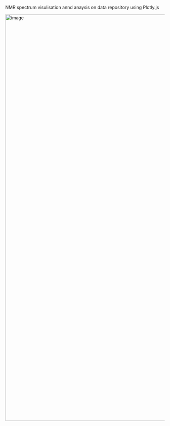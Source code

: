 NMR spectrum visulisation annd anaysis on data repository using Plotly.js

<img width="1284" alt="image" src="https://github.com/PolycatLab/Data_Visualisation_Analysis/assets/167204637/26bea0d7-8117-4740-996b-2a10cb465a1f">

